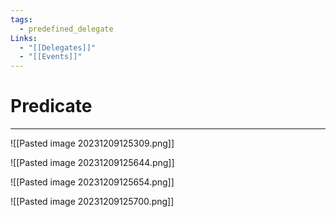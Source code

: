 ```yaml
---
tags:
  - predefined_delegate
Links:
  - "[[Delegates]]"
  - "[[Events]]"
---
```


# Predicate
---

![[Pasted image 20231209125309.png]]


![[Pasted image 20231209125644.png]]

![[Pasted image 20231209125654.png]]

![[Pasted image 20231209125700.png]]











